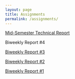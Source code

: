```yaml
---
layout: page
title: Assignments
permalink: /assignments/
---
```


<a href="https://docs.google.com/document/d/15AoaK1sEs12nAj7W6wSgAQA8cXSZ-sqOq4SI9dkRKrU/edit?usp=sharing">Mid-Semester Technical Report</a>

Biweekly Report #4

<a href="https://docs.google.com/document/d/12iBoBHgzAE4d3hy2QaDYSHRiIhT9qZyMcEiBLjKbJMo/edit?usp=sharing">Biweekly Report #3</a>

<a href="https://docs.google.com/document/d/1oWVQwxMgYWZxohx9OymHp-4HaF5h5oh8WZ3F6rxEhj4/edit?usp=sharing">Biweekly Report #2</a>

<a href="https://docs.google.com/document/d/1n6Bl6aztODNUzzrVrCctJewlHFCcDf5r8LzTVBYtrNc/edit?usp=sharing">Biweekly Report #1</a>
